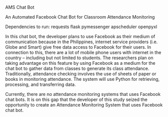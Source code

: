 AMS Chat Bot

An Automated Facebook Chat Bot for Classroom Attendance Monitoring

Dependencies to run:
requests
flask
pymessenger
apscheduler
openpyxl

In this chat bot, the developer plans to use Facebook as their medium of communication because in the Philippines, internet service providers (i.e. Globe and Smart) give free data access to Facebook for their users. In connection to this, there are a lot of mobile phone users with internet in the country – including but not limited to students. The researchers plan on taking advantage on this feature by using Facebook as a medium for the chat bot to gather data from classes to generate its class attendance. Traditionally, attendance checking involves the use of sheets of paper or books in monitoring attendance. The system will use Python for retrieving, processing, and transferring data.

Currently, there are no attendance monitoring systems that uses Facebook chat bots. It is on this gap that the developer of this study seized the opportunity to create an Attendance Monitoring System that uses Facebook chat bot.
